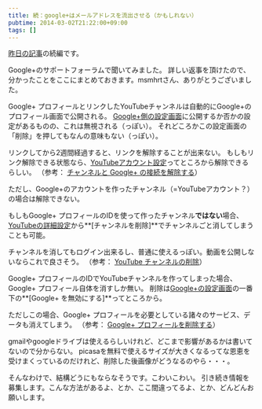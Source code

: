 ```yaml
---
title: 続：google+はメールアドレスを流出させる（かもしれない）
pubtime: 2014-03-02T21:22:00+09:00
tags: []
---
```


[昨日の記事](/blog/2014/03/google-plus-do-email-address-leakage)の続編です。

Google+のサポートフォーラムで聞いてみました。
詳しい返事を頂けたので、分かったことをここにまとめておきます。msmhrtさん、ありがとうございました。

Google+ プロフィールとリンクしたYouTubeチャンネルは自動的にGoogle+のプロフィール画面で公開される。
[Google+側の設定画面](https://plus.google.com/u/0/connectedaccounts)に公開するか否かの設定があるものの、これは無視される（っぽい）。
それどころかこの設定画面の「削除」を押してもなんの意味もない（っぽい）。

リンクしてから2週間経過すると、リンクを解除することが出来ない。
もしもリンク解除できる状態なら、[YouTubeアカウント設定](http://www.youtube.com/account)ってところから解除できるらしい。
（参考： [チャンネルと Google+ の接続を解除する](https://support.google.com/youtube/answer/2657858?hl=ja)）

ただし、Google+のアカウントを作ったチャンネル（=YouTubeアカウント？）の場合は解除できない。

もしもGoogle+ プロフィールのIDを使って作ったチャンネル**ではない**場合、[YouTubeの詳細設定](https://www.youtube.com/account_advanced)から**[チャンネルを削除]**でチャンネルごと消してしまうことも可能。

チャンネルを消してもログイン出来るし、普通に使えるっぽい。動画を公開しないならこれで良さそう。 （参考： [YouTube チャンネルの削除](https://support.google.com/youtube/answer/55759?hl=ja)）

Google+ プロフィールのIDでYouTubeチャンネルを作ってしまった場合、Google+ プロフィール自体を消すしか無い。
削除は[Google+の設定画面](https://www.google.com/settings/plus)の一番下の**[Google+ を無効にする]**ってところから。

ただしこの場合、Google+ プロフィールを必要としている諸々のサービス、データも消えてしまう。 （参考： [Google+ プロフィールを削除する](https://support.google.com/plus/answer/1044503)）

gmailやgoogleドライブは使えるらしいけれど、どこまで影響があるかは書いてないので分からない。
picasaを無料で使えるサイズが大きくなるってな恩恵を受けまくっているのだけれど、削除した後画像がどうなるのやら・・・。

そんなわけで、結構どうにもならなそうです。こわいこわい。
引き続き情報を募集します。こんな方法があるよ、とか、ここ間違ってるよ、とか、どんどんお願いします。
